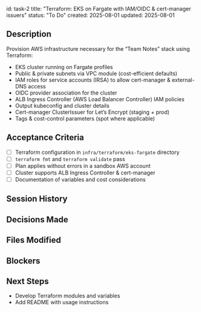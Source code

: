 id: task-2
title: "Terraform: EKS on Fargate with IAM/OIDC & cert-manager issuers"
status: "To Do"
created: 2025-08-01
updated: 2025-08-01

## Description

Provision AWS infrastructure necessary for the “Team Notes” stack using Terraform:

- EKS cluster running on Fargate profiles
- Public & private subnets via VPC module (cost-efficient defaults)
- IAM roles for service accounts (IRSA) to allow cert-manager & external-DNS access
- OIDC provider association for the cluster
- ALB Ingress Controller (AWS Load Balancer Controller) IAM policies
- Output kubeconfig and cluster details
- Cert-manager ClusterIssuer for Let’s Encrypt (staging + prod)
- Tags & cost-control parameters (spot where applicable)

## Acceptance Criteria

- [ ] Terraform configuration in `infra/terraform/eks-fargate` directory
- [ ] `terraform fmt` and `terraform validate` pass
- [ ] Plan applies without errors in a sandbox AWS account
- [ ] Cluster supports ALB Ingress Controller & cert-manager
- [ ] Documentation of variables and cost considerations

## Session History

<!-- Update as work progresses -->

## Decisions Made

<!-- Document key decisions -->

## Files Modified

<!-- Track all file changes -->

## Blockers

<!-- Document any blockers -->

## Next Steps

- Develop Terraform modules and variables
- Add README with usage instructions
